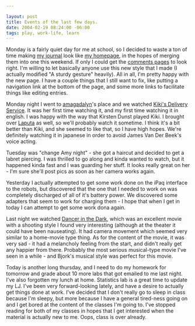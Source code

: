 ```yaml
--- 

layout: post
title: Events of the last few days.
date: 2004-02-19 08:24:00 -06:00
tags: play, work-life, learn
---
```

Monday is a fairly quiet day for me at school, so I decided to waste a ton of time making <a href="http://jamuraa.livejournal.com">my journal</a> look like <a href="http://www.base0.net/">my homepage</a>, in the hopes of merging them into one this weekend.  If only I could get the <a href="http://jamuraa.livejournal.com/3910.html">comments pages</a> to look right.   I'm willing to let basically anyone use this new style that I made (I actually modified "A sturdy gesture" heavily).  All in all, I'm pretty happy with the new page.  I have a couple things that I still want to fix, like putting a navigation link at the bottom of the page, and some more links to facilitate things like editing entries.

Monday night I went to <a href="http://amagadalyn.livejournal.com">amagadalyn</a>'s place and we watched
<a href="http://www.imdb.com/title/tt0097814/">Kiki's Delivery Service</a>. It was her first time watching it, and my first time watching it in english.  I was happy with the way that Kirsten Dunst played Kiki.   I brought over <a href="http://www.imdb.com/title/tt0092067/">Laputa</a> as well, so we'll probably watch it sometime.  I think it's a bit better than Kiki, and she seemed to like that, so I have high hopes.  We're definitely watching it in japanese in order to avoid James Van Der Beek's voice acting.

Tuesday was "change Amy night" - she got a haircut and decided to get a labret piercing.  I was thrilled to go along and kinda wanted to watch, but it happened kinda fast and I was guarding her stuff.  It looks really great on her - I'm sure she'll post pics as soon as her camera works again.

Yesterday I actually attempted to get some work done on the iPaq interface to the robots, but discovered that the one that I needed to work on was completely discharged of all of it's battery power.  We discovered some adapters that seem to work for charging them - I hope that when I get in today I can attempt to get some work dona again.

Last night we watched <a href="http://www.imdb.com/title/tt0168629/">Dancer in the Dark</a>, which was an excellent movie with a shooting style I found very interesting (although at the theater it could have been nauseating).   It had camera movement which seemed very similar to a home-movie type thing.   As for the content of the movie, it was very sad - it had a melancholy feeling from the start, and didn't really get any happier from there.  Probably the most serious musical-type movie I've seen in a while - and Bjork's musical style was perfect for this movie.

Today is another long thursday, and I need to do my homework for tomorrow and grade about 10 more labs that got emailed to me last night.  I've also forgotten my lunch at home.  Statistics lab is a great time to update my LJ.  I've been very forward-looking lately, and have a desire to actually get things done at work.  I've decided that I don't really go to sleep in class because I'm sleepy, but more because I have a general tired-ness going on and I get bored at the content of the classes I'm going to.  I've stopped reading for both of my classes in hopes that I get interested when the material is actually new to me.  Oops, class is over already.
